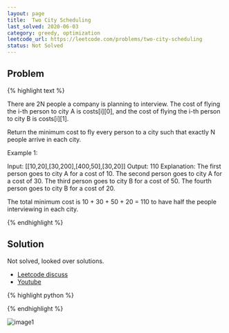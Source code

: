 ```yaml
---
layout: page
title:  Two City Scheduling
last_solved: 2020-06-03
category: greedy, optimization
leetcode_url: https://leetcode.com/problems/two-city-scheduling
status: Not Solved
---
```


Problem
-------

{% highlight text %}

There are 2N people a company is planning to interview. The cost of flying the i-th person to city A is costs[i][0], and the cost of flying the i-th person to city B is costs[i][1].

Return the minimum cost to fly every person to a city such that exactly N people arrive in each city.

 

Example 1:

Input: [[10,20],[30,200],[400,50],[30,20]]
Output: 110
Explanation: 
The first person goes to city A for a cost of 10.
The second person goes to city A for a cost of 30.
The third person goes to city B for a cost of 50.
The fourth person goes to city B for a cost of 20.

The total minimum cost is 10 + 30 + 50 + 20 = 110 to have half the people interviewing in each city.

{% endhighlight %}

Solution
----------

Not solved, looked over solutions.

- [Leetcode discuss](https://leetcode.com/problems/two-city-scheduling/discuss/668155/Two-Approach-or-Detailed-Explanation-or-Clean-Code-or-Java-1ms-or)
- [Youtube](https://www.youtube.com/watch?v=vtNoP43hGJA)

{% highlight python %}

{% endhighlight %}


![image1]()